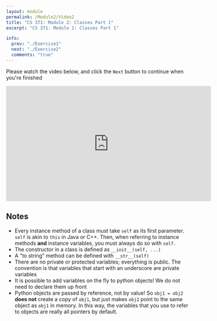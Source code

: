 ```yaml
---
layout: module
permalink: /Module2/Video2
title: "CS 371: Module 2: Classes Part 1"
excerpt: "CS 371: Module 2: Classes Part 1"

info:
  prev: "./Exercise1"
  next: "./Exercise2"
  comments: "true"
---
```


<p>
Please watch the video below, and click the <code>Next</code> button to continue when you're finished
</p>

<iframe width="560" height="315" src="https://www.youtube.com/embed/uL-ftsDtmCc" frameborder="0" allow="accelerometer; autoplay; clipboard-write; encrypted-media; gyroscope; picture-in-picture" allowfullscreen></iframe>

<h2>Notes</h2>

<ul>
<li>Every instance method of a class must take <code>self</code> as its first parameter.  <code>self</code> is akin to <code>this</code> in Java or C++.  Then, when referring to instance methods <b>and</b> instance variables, you must always do so with <code>self.</code></li>
<li>The constructor in a class is defined as <code>__init__(self, ...)</code></li>
<li>A "to string" method can be defined with <code>__str__(self)</code></li>
<li>There are no private or protected variables; everything is public.  The convention is that variables that start with an underscore are private variables</li>
<li>It is possible to add variables on the fly to python objects!  We do not need to declare them up front</li>
<li>Python objects are passed by reference, not by value!  So <code>obj1 = obj2</code> <b>does not</b> create a copy of <code>obj1</code>, but just makes <code>obj2</code> point to the same object as <code>obj1</code> in memory.  In this way, the variables that you use to refer to objects are really all pointers by default. </li>
</ul>